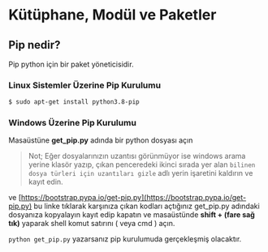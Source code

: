 # Kütüphane, Modül ve Paketler

## Pip nedir?

Pip python için bir paket yöneticisidir.

### Linux Sistemler Üzerine Pip Kurulumu

```bash
$ sudo apt-get install python3.8-pip
```

### Windows Üzerine Pip Kurulumu

Masaüstüne **get_pip.py** adında bir python dosyası açın

> Not; Eğer dosyalarınızın uzantısı görünmüyor ise windows arama yerine klasör yazıp,
> çıkan penceredeki ikinci sırada yer alan `bilinen dosya türleri için uzantıları gizle`
> adlı yerin işaretini kaldırın ve kayıt edin.

ve [https://bootstrap.pypa.io/get-pip.py](https://bootstrap.pypa.io/get-pip.py) bu linke
tıklarak karşınıza çıkan kodları açtığınız get_pip.py adındaki dosyanıza kopyalayın
kayıt edip kapatın ve masaüstünde **shift + \(fare sağ tık\)** yaparak shell komut
satırını \( veya cmd \) açın.

`python get_pip.py` yazarsanız pip kurulumuda gerçekleşmiş olacaktır.
